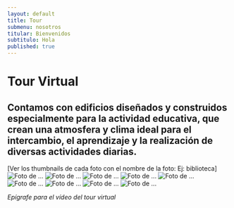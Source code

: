 ```yaml
---
layout: default
title: Tour
submenu: nosotros
titular: Bienvenidos
subtitulo: Hola
published: true
---
```


# Tour Virtual
 
## Contamos con edificios diseñados y construidos especialmente para la actividad educativa, que crean una atmosfera y clima ideal para el intercambio, el aprendizaje y la realización de diversas actividades diarias. 

[Ver los thumbnails de cada foto con el nombre de la foto: Ej: biblioteca]
![Foto de ...](http://placeimg.com/50/50/people)
![Foto de ...](http://placeimg.com/50/50/people)
![Foto de ...](http://placeimg.com/50/50/people)
![Foto de ...](http://placeimg.com/50/50/people)
![Foto de ...](http://placeimg.com/50/50/people)
![Foto de ...](http://placeimg.com/50/50/people)
![Foto de ...](http://placeimg.com/50/50/people)
![Foto de ...](http://placeimg.com/50/50/people)
![Foto de ...](http://placeimg.com/50/50/people)

*Epígrafe para el vídeo del tour virtual*